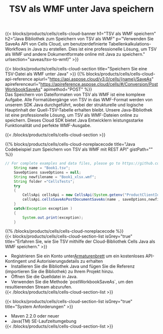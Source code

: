 ﻿---
title:  TSV als WMF unter Java speichern
description:  Verwendung von Aspose.Cells Cloud SDK for Java zum Speichern von TSV-Formatdateien als WMF-Formatdateien.
kwords: Excel, Save TSV as WMF, REST, Java
howto: How to save TSV as WMF using Aspose.Cells Cloud Java library.
---
{{< blocks/products/cells/cells-cloud-banner h1="TSV als WMF speichern" h2="Java Bibliothek zum Speichern von TSV als WMF" p="Verwenden Sie SaveAs API von Cells Cloud, um benutzerdefinierte Tabellenkalkulations-Workflows in Java zu erstellen. Dies ist eine professionelle Lösung, um TSV als WMF und andere Dokumentformate online mit Java zu speichern." urlsection="saveas/tsv-to-wmf/" >}}

{{< blocks/products/cells/cells-cloud-section title="Speichern Sie eine TSV-Datei als WMF unter Java" >}}
{{% blocks/products/cells/cells-cloud-api-reference apiurl="https://api.aspose.cloud/v3.0/cells/{name}/SaveAs" apireferenceurl="https://apireference.aspose.cloud/cells/#/Conversion/PostWorkbookSaveAs" apimethod="POST" %}}
<br/>
Das Speichern von Dateiformaten von TSV als WMF ist eine komplexe Aufgabe. Alle Formatübergänge von TSV in das WMF-Format werden von unserem SDK Java durchgeführt, wobei der strukturelle und logische Hauptinhalt der Quell-TSV-Tabelle erhalten bleibt. Unsere Java-Bibliothek ist eine professionelle Lösung, um TSV als WMF-Dateien online zu speichern. Dieses Cloud SDK bietet Java Entwicklern leistungsstarke Funktionalität und perfekte WMF-Ausgabe.

{{< /blocks/products/cells/cells-cloud-section >}}

{{% blocks/products/cells/cells-cloud-noreplacecode title="Java Codebeispiel zum Speichern von TSV als WMF mit REST API" gistPath="" %}}
  
```java
// For complete examples and data files, please go to https://github.com/aspose-cells-cloud/aspose-cells-cloud-java/
    String name = "Book1.tsv";
    SaveOptions saveOptions = null;
    String newfilename = "Book1_xlsx.wmf";
    String folder ="CellsTests";
    try 
    {
        CellsApi cellsApi = new CellsApi(System.getenv("ProductClientId"), System.getenv("ProductClientSecret"));
        cellsApi.cellsSaveAsPostDocumentSaveAs(name , saveOptions,newfilename,false,false,folder,null,null,null,true);                       
    }
    catch(Exception exception )
    {
        System.out.print(exception);
    }
```
  
{{% /blocks/products/cells/cells-cloud-noreplacecode %}}
<br/>
{{< blocks/products/cells/cells-cloud-section-list isGrey="true" title="Erfahren Sie, wie Sie TSV mithilfe der Cloud-Bibliothek Cells Java als WMF speichern." >}}
<li> Registrieren Sie ein Konto unter<a href="https://dashboard.aspose.cloud/">Armaturenbrett</a> um ein kostenloses API-Kontingent und Autorisierungsdetails zu erhalten</li>
<li>Installieren Sie die Bibliothek Java und fügen Sie die Referenz (importieren Sie die Bibliothek) zu Ihrem Projekt hinzu.</li>
<li>Öffnen Sie die Quelldatei in Java.</li>
<li>Verwenden Sie die Methode `postWorkbookSaveAs`, um den resultierenden Stream abzurufen.</li>
{{< /blocks/products/cells/cells-cloud-section-list >}}

{{< blocks/products/cells/cells-cloud-section-list isGrey="true" title="System Anforderungen" >}}
<li>Maven 2.2.0 oder neuer</li>
<li>Java(TM) SE-Laufzeitumgebung</li>
{{< /blocks/products/cells/cells-cloud-section-list >}}

